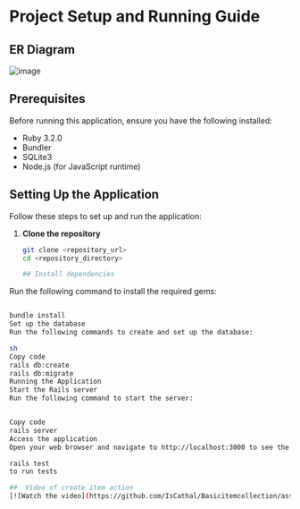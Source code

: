 # Project Setup and Running Guide
##  ER Diagram 
![image](https://github.com/IsCathal/Carsaleslog/assets/52865729/501a8375-6540-4820-9ed0-253403e3d261)

## Prerequisites

Before running this application, ensure you have the following installed:

- Ruby 3.2.0
- Bundler
- SQLite3
- Node.js (for JavaScript runtime)

## Setting Up the Application

Follow these steps to set up and run the application:

1. **Clone the repository**

   ```sh
   git clone <repository_url>
   cd <repository_directory>

   ## Install dependencies

Run the following command to install the required gems:

```sh

bundle install
Set up the database
Run the following commands to create and set up the database:

sh
Copy code
rails db:create
rails db:migrate
Running the Application
Start the Rails server
Run the following command to start the server:


Copy code
rails server
Access the application
Open your web browser and navigate to http://localhost:3000 to see the application running.

rails test
to run tests

##  Video of create item action
[![Watch the video](https://github.com/IsCathal/Basicitemcollection/assets/52865729/2dee4e1c-f94b-4fc8-9a54-0c38f05108b9)](https://drive.google.com/file/d/1w1dQugWre1Lb6tU_2GmFum5ABrdhidlQ/view?usp=sharing)
